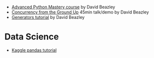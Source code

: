 - [Advanced Python Mastery course](https://github.com/dabeaz-course/python-mastery) by David Beazley
- [Concurrency from the Ground Up](https://www.youtube.com/watch?v=MCs5OvhV9S4) 45min talk/demo by David Beazley
- [Generators tutorial](https://www.dabeaz.com/generators/) by David Beazley

# Data Science

- [ Kaggle pandas tutorial](https://www.kaggle.com/learn/pandas)